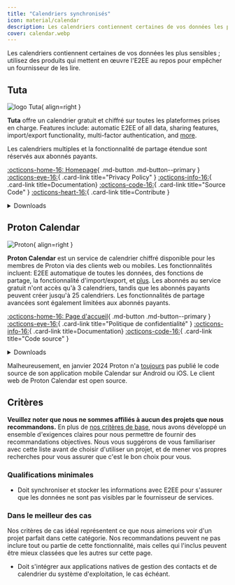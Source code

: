 ```yaml
---
title: "Calendriers synchronisés"
icon: material/calendar
description: Les calendriers contiennent certaines de vos données les plus sensibles ; utilisez des produits qui implémentent le chiffrement au repos.
cover: calendar.webp
---
```


Les calendriers contiennent certaines de vos données les plus sensibles ; utilisez des produits qui mettent en œuvre l'E2EE au repos pour empêcher un fournisseur de les lire.

## Tuta

<div class="admonition recommendation" markdown>

![logo Tuta](assets/img/calendar/tuta.svg){ align=right }

**Tuta** offre un calendrier gratuit et chiffré sur toutes les plateformes prises en charge. Features include: automatic E2EE of all data, sharing features, import/export functionality, multi-factor authentication, and [more](https://tuta.com/calendar-app-comparison).

Les calendriers multiples et la fonctionnalité de partage étendue sont réservés aux abonnés payants.

[:octicons-home-16: Homepage](https://tuta.com/calendar){ .md-button .md-button--primary }
[:octicons-eye-16:](https://tuta.com/privacy){ .card-link title="Privacy Policy" }
[:octicons-info-16:](https://tuta.com/faq){ .card-link title=Documentation}
[:octicons-code-16:](https://github.com/tutao/tutanota){ .card-link title="Source Code" }
[:octicons-heart-16:](https://tuta.com/community){ .card-link title=Contribute }

<details class="downloads" markdown>
<summary>Downloads</summary>

- [:simple-googleplay: Google Play](https://play.google.com/store/apps/details?id=de.tutao.tutanota)
- [:simple-appstore: App Store](https://apps.apple.com/app/id922429609)
- [:simple-windows11: Windows](https://tuta.com/blog/posts/desktop-clients)
- [:simple-apple: macOS](https://tuta.com/blog/posts/desktop-clients)
- [:simple-linux: Linux](https://tuta.com/blog/posts/desktop-clients)
- [:simple-flathub: Flathub](https://flathub.org/apps/com.tutanota.Tutanota)
- [:octicons-browser-16: Web](https://app.tuta.com)

</details>

</div>

## Proton Calendar

<div class="admonition recommendation" markdown>

![Proton](assets/img/calendar/proton-calendar.svg){ align=right }

**Proton Calendar** est un service de calendrier chiffré disponible pour les membres de Proton via des clients web ou mobiles. Les fonctionnalités incluent: E2EE automatique de toutes les données, des fonctions de partage, la fonctionnalité d'import/export, et [plus](https://proton.me/fr/support/proton-calendar-guide). Les abonnés au service gratuit n'ont accès qu'à 3 calendriers, tandis que les abonnés payants peuvent créer jusqu'à 25 calendriers. Les fonctionnalités de partage avancées sont également limitées aux abonnés payants.

[:octicons-home-16: Page d'accueil](https://proton.me/calendar){ .md-button .md-button--primary }
[:octicons-eye-16:](https://proton.me/legal/privacy){ .card-link title="Politique de confidentialité" }
[:octicons-info-16:](https://proton.me/support/proton-calendar-guide){ .card-link title=Documentation}
[:octicons-code-16:](https://github.com/ProtonMail/WebClients){ .card-link title="Code source" }

<details class="downloads" markdown>
<summary>Downloads</summary>

- [:simple-googleplay: Google Play](https://play.google.com/store/apps/details?id=me.proton.android.calendar)
- [:simple-appstore: App Store](https://apps.apple.com/app/id1514709943)
- [:octicons-browser-16: Web](https://calendar.proton.me)

</details>

</div>

Malheureusement, en janvier 2024 Proton n'a [toujours](https://discuss.privacyguides.net/t/proton-calendar-is-not-open-source-mobile/14656/8) pas publié le code source de son application mobile Calendar sur Android ou iOS. Le client web de Proton Calendar est open source.

## Critères

**Veuillez noter que nous ne sommes affiliés à aucun des projets que nous recommandons.** En plus de [nos critères de base](about/criteria.md), nous avons développé un ensemble d'exigences claires pour nous permettre de fournir des recommandations objectives. Nous vous suggérons de vous familiariser avec cette liste avant de choisir d'utiliser un projet, et de mener vos propres recherches pour vous assurer que c'est le bon choix pour vous.

### Qualifications minimales

- Doit synchroniser et stocker les informations avec E2EE pour s'assurer que les données ne sont pas visibles par le fournisseur de services.

### Dans le meilleur des cas

Nos critères de cas idéal représentent ce que nous aimerions voir d'un projet parfait dans cette catégorie. Nos recommandations peuvent ne pas inclure tout ou partie de cette fonctionnalité, mais celles qui l'inclus peuvent être mieux classées que les autres sur cette page.

- Doit s'intégrer aux applications natives de gestion des contacts et de calendrier du système d'exploitation, le cas échéant.
